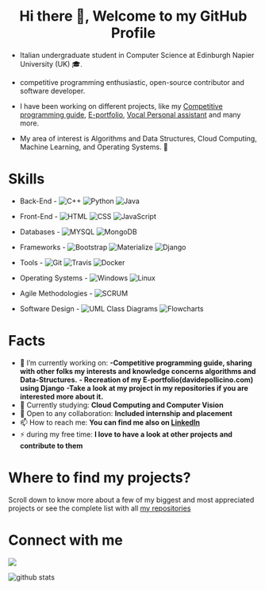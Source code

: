 <h1 align="center"> Hi there 👋, Welcome to my GitHub Profile<br/> </h1> 


* Italian undergraduate student in Computer Science at Edinburgh Napier University (UK) 🎓.
* competitive programming enthusiastic, open-source contributor and software developer. 
* I have been working on different projects, like my [Competitive programming guide](https://github.com/omonimus1/competitive-programming), [E-portfolio](https://github.com/omonimus1/Portfolio), [Vocal Personal assistant](https://github.com/omonimus1/personal_assistant) and many more.

* My area of interest is Algorithms and Data Structures, Cloud Computing, Machine Learning, and Operating Systems. 🤩 


# Skills #

- Back-End -
![C++](https://img.shields.io/badge/C++%2090%25-black.svg)
![Python](https://img.shields.io/badge/Python%2070%25-blue.svg)
![Java](https://img.shields.io/badge/Java%2062%25-orange.svg)

- Front-End -
![HTML](https://img.shields.io/badge/HTML%2085%25-red.svg)
![CSS](https://img.shields.io/badge/CSS%2085%25-purple.svg)
![JavaScript](https://img.shields.io/badge/Javascript%2070.5%25-orange.svg)

- Databases -
![MYSQL](https://img.shields.io/badge/MySQL%2088%25-blue.svg)
![MongoDB](https://img.shields.io/badge/MongoDB%2065%25-green.svg)

- Frameworks -
![Bootstrap](https://img.shields.io/badge/Bootstrap%2085%25-purple.svg)
![Materialize](https://img.shields.io/badge/Materialize%2075%25-coral.svg)
![Django](https://img.shields.io/badge/Django%2040%25-green.svg)

- Tools -
![Git](https://img.shields.io/badge/Git%2098%25-gray.svg)
![Travis](https://img.shields.io/badge/Travis%2070%25-yellow.svg)
![Docker](https://img.shields.io/badge/Docker%2068%25-blue.svg)


- Operating Systems -
![Windows](https://img.shields.io/badge/WINDOWS%2090%25-blue.svg)
![Linux](https://img.shields.io/badge/Linux%2090%25-gray.svg)


- Agile Methodologies -
![SCRUM](https://img.shields.io/badge/SCRUM%2090%25-blue.svg)

- Software Design -
![UML Class Diagrams](https://img.shields.io/badge/UMLClassDiagrams%2095%25-black.svg)
![Flowcharts](https://img.shields.io/badge/FLowCharts%2095%25-yellow.svg) 

# Facts #

- 🔭 I’m currently working on: 
**-Competitive programming guide, sharing with other folks my interests and knowledge concerns algorithms and Data-Structures.**
**- Recreation of my E-portfolio(davidepollicino.com) using Django** 
**-Take a look at my project in my repositories if you are interested more about it.**
- 🌱 Currently studying: **Cloud Computing and Computer Vision**
- 👯 Open to any collaboration: **Included internship and placement**
- 📫 How to reach me: **You can find me also on [Linkedln](https://www.linkedin.com/in/davidepollicino7/)**
- ⚡ during my free time: **I love to have a look at other projects and contribute to them**


# Where to find my projects? #

Scroll down to know more about a few of my biggest and most appreciated projects or see the complete list with all [my repositories](https://github.com/omonimus1?tab=repositories)

# Connect with me # 

[<img src="https://img.shields.io/badge/linkedin-%230077B5.svg?&style=for-the-badge&logo=linkedin&logoColor=white"/>](https://www.linkedin.com/in/davidepollicino7/")


![github stats](https://github-readme-stats.vercel.app/api?username=omonimus1&show_icons=true&&hide_border=true&title_color=red&icon_color=black)
